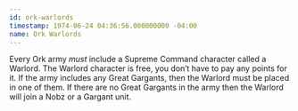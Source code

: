 ```yaml
---
id: ork-warlords
timestamp: 1974-06-24 04:36:56.000000000 -04:00
name: Ork Warlords
---
```

<p>Every Ork army <em>must</em> include a Supreme Command character called a Warlord. The Warlord character is free, you don&rsquo;t have to pay any points for it. If the army includes any Great Gargants, then the Warlord must be placed in one of them. If there are no Great Gargants in the army then the Warlord will join a Nobz or a Gargant unit.</p>